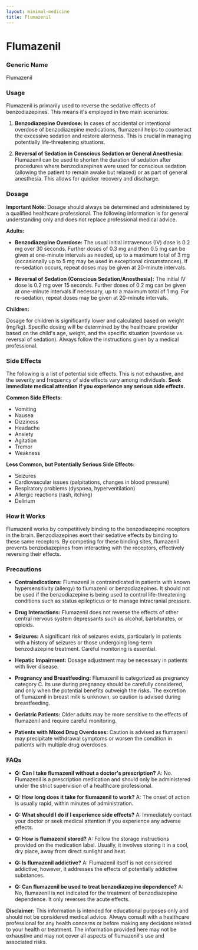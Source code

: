 ```yaml
---
layout: minimal-medicine
title: Flumazenil
---
```


# Flumazenil
### Generic Name
Flumazenil

### Usage
Flumazenil is primarily used to reverse the sedative effects of benzodiazepines.  This means it's employed in two main scenarios:

1. **Benzodiazepine Overdose:**  In cases of accidental or intentional overdose of benzodiazepine medications, flumazenil helps to counteract the excessive sedation and restore alertness. This is crucial in managing potentially life-threatening situations.

2. **Reversal of Sedation in Conscious Sedation or General Anesthesia:**  Flumazenil can be used to shorten the duration of sedation after procedures where benzodiazepines were used for conscious sedation (allowing the patient to remain awake but relaxed) or as part of general anesthesia.  This allows for quicker recovery and discharge.


### Dosage

**Important Note:**  Dosage should always be determined and administered by a qualified healthcare professional. The following information is for general understanding only and does not replace professional medical advice.

**Adults:**

* **Benzodiazepine Overdose:**  The usual initial intravenous (IV) dose is 0.2 mg over 30 seconds.  Further doses of 0.3 mg and then 0.5 mg can be given at one-minute intervals as needed, up to a maximum total of 3 mg (occasionally up to 5 mg may be used in exceptional circumstances).  If re-sedation occurs, repeat doses may be given at 20-minute intervals.

* **Reversal of Sedation (Conscious Sedation/Anesthesia):** The initial IV dose is 0.2 mg over 15 seconds.  Further doses of 0.2 mg can be given at one-minute intervals if necessary, up to a maximum total of 1 mg.  For re-sedation, repeat doses may be given at 20-minute intervals.

**Children:**

Dosage for children is significantly lower and calculated based on weight (mg/kg). Specific dosing will be determined by the healthcare provider based on the child's age, weight, and the specific situation (overdose vs. reversal of sedation).  Always follow the instructions given by a medical professional.


### Side Effects

The following is a list of potential side effects.  This is not exhaustive, and the severity and frequency of side effects vary among individuals.  **Seek immediate medical attention if you experience any serious side effects.**

**Common Side Effects:**

* Vomiting
* Nausea
* Dizziness
* Headache
* Anxiety
* Agitation
* Tremor
* Weakness

**Less Common, but Potentially Serious Side Effects:**

* Seizures
* Cardiovascular issues (palpitations, changes in blood pressure)
* Respiratory problems (dyspnea, hyperventilation)
* Allergic reactions (rash, itching)
* Delirium


### How it Works

Flumazenil works by competitively binding to the benzodiazepine receptors in the brain. Benzodiazepines exert their sedative effects by binding to these same receptors. By competing for these binding sites, flumazenil prevents benzodiazepines from interacting with the receptors, effectively reversing their effects.

### Precautions

* **Contraindications:** Flumazenil is contraindicated in patients with known hypersensitivity (allergy) to flumazenil or benzodiazepines. It should not be used if the benzodiazepine is being used to control life-threatening conditions such as status epilepticus or to manage intracranial pressure.

* **Drug Interactions:**  Flumazenil does not reverse the effects of other central nervous system depressants such as alcohol, barbiturates, or opioids.

* **Seizures:**  A significant risk of seizures exists, particularly in patients with a history of seizures or those undergoing long-term benzodiazepine treatment. Careful monitoring is essential.

* **Hepatic Impairment:** Dosage adjustment may be necessary in patients with liver disease.

* **Pregnancy and Breastfeeding:** Flumazenil is categorized as pregnancy category C. Its use during pregnancy should be carefully considered, and only when the potential benefits outweigh the risks. The excretion of flumazenil in breast milk is unknown, so caution is advised during breastfeeding.

* **Geriatric Patients:** Older adults may be more sensitive to the effects of flumazenil and require careful monitoring.

* **Patients with Mixed Drug Overdoses:** Caution is advised as flumazenil may precipitate withdrawal symptoms or worsen the condition in patients with multiple drug overdoses.


### FAQs

* **Q: Can I take flumazenil without a doctor's prescription?**  A: No. Flumazenil is a prescription medication and should only be administered under the strict supervision of a healthcare professional.

* **Q: How long does it take for flumazenil to work?** A: The onset of action is usually rapid, within minutes of administration.

* **Q: What should I do if I experience side effects?** A: Immediately contact your doctor or seek medical attention if you experience any adverse effects.

* **Q: How is flumazenil stored?** A: Follow the storage instructions provided on the medication label. Usually, it involves storing it in a cool, dry place, away from direct sunlight and heat.

* **Q: Is flumazenil addictive?** A: Flumazenil itself is not considered addictive; however, it addresses the effects of potentially addictive substances.

* **Q: Can flumazenil be used to treat benzodiazepine dependence?** A: No, flumazenil is not indicated for the treatment of benzodiazepine dependence.  It only reverses the acute effects.


**Disclaimer:** This information is intended for educational purposes only and should not be considered medical advice. Always consult with a healthcare professional for any health concerns or before making any decisions related to your health or treatment.  The information provided here may not be exhaustive and may not cover all aspects of flumazenil's use and associated risks.
